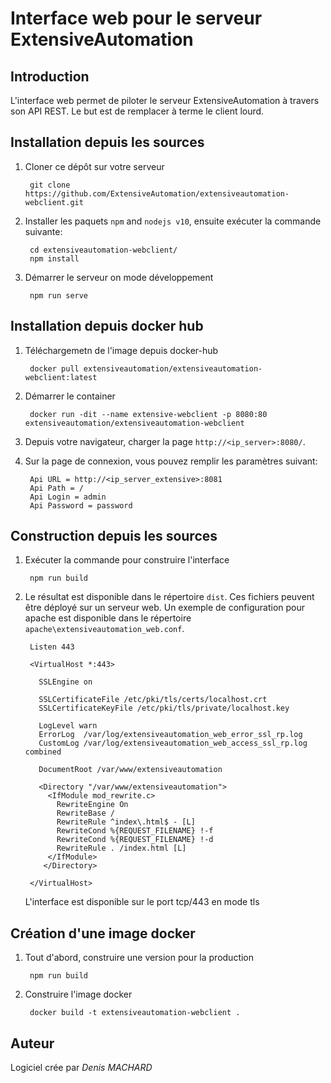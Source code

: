 Interface web pour le serveur ExtensiveAutomation
=====================================

Introduction
------------

L'interface web permet de piloter le serveur ExtensiveAutomation à travers son API REST.
Le but est de remplacer à terme le client lourd.

Installation depuis les sources
-------------------------------

1. Cloner ce dépôt sur votre serveur

        git clone https://github.com/ExtensiveAutomation/extensiveautomation-webclient.git

2. Installer les  paquets `npm` and `nodejs v10`, ensuite exécuter la commande suivante:

        cd extensiveautomation-webclient/
        npm install 
        
3. Démarrer le serveur on mode développement

        npm run serve
        
Installation depuis docker hub
-------------------------------

1. Téléchargemetn de l'image depuis docker-hub

        docker pull extensiveautomation/extensiveautomation-webclient:latest

2. Démarrer le container

        docker run -dit --name extensive-webclient -p 8080:80 extensiveautomation/extensiveautomation-webclient

3. Depuis votre navigateur, charger la page `http://<ip_server>:8080/`.

4. Sur la page de connexion, vous pouvez remplir les paramètres suivant:

        Api URL = http://<ip_server_extensive>:8081
        Api Path = /
        Api Login = admin
        Api Password = password

Construction depuis les sources
-------------------------------

1. Exécuter la commande pour construire l'interface

        npm run build
        
2. Le résultat est disponible dans le répertoire `dist`. Ces fichiers peuvent être déployé sur un serveur web. Un exemple de configuration pour apache est disponible dans le répertoire `apache\extensiveautomation_web.conf`.

        Listen 443
        
        <VirtualHost *:443>

          SSLEngine on

          SSLCertificateFile /etc/pki/tls/certs/localhost.crt
          SSLCertificateKeyFile /etc/pki/tls/private/localhost.key

          LogLevel warn
          ErrorLog  /var/log/extensiveautomation_web_error_ssl_rp.log
          CustomLog /var/log/extensiveautomation_web_access_ssl_rp.log combined

          DocumentRoot /var/www/extensiveautomation
          
          <Directory "/var/www/extensiveautomation">
            <IfModule mod_rewrite.c>
              RewriteEngine On
              RewriteBase /
              RewriteRule ^index\.html$ - [L]
              RewriteCond %{REQUEST_FILENAME} !-f
              RewriteCond %{REQUEST_FILENAME} !-d
              RewriteRule . /index.html [L]
            </IfModule>
           </Directory>

        </VirtualHost>

    L'interface est disponible sur le port tcp/443 en mode tls
    
Création d'une image docker
--------------------------

1. Tout d'abord, construire une version pour la production

        npm run build
      
2. Construire l'image docker

        docker build -t extensiveautomation-webclient .
   
Auteur
-------

Logiciel crée par *Denis MACHARD*
 